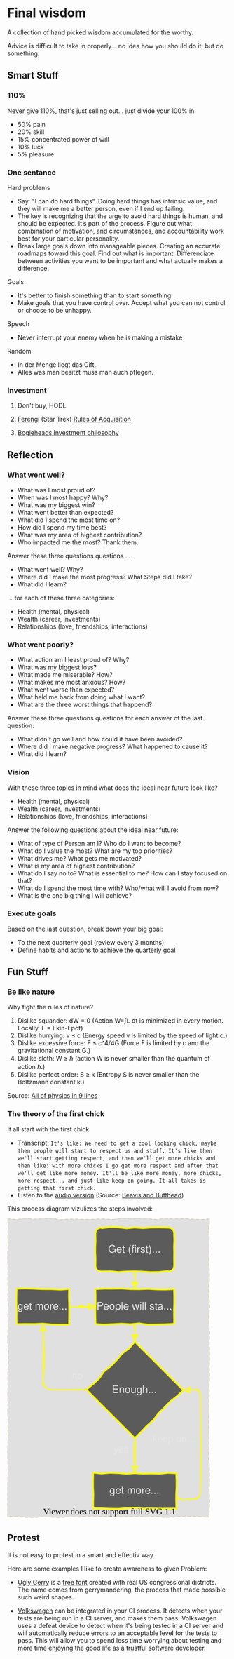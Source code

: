 # Final wisdom

A collection of hand picked wisdom accumulated for the worthy.

Advice is difficult to take in properly... no idea how you should do it; but do something.

## Smart Stuff

### 110%

Never give 110%, that's just selling out... just divide your 100% in:

- 50% pain
- 20% skill
- 15% concentrated power of will
- 10% luck
- 5% pleasure

### One sentance

Hard problems

- Say: "I can do hard things". Doing hard things has intrinsic value, and they will make me a better person, even if I end up failing.
- The key is recognizing that the urge to avoid hard things is human, and should be expected. It’s part of the process. Figure out what combination of motivation, and circumstances, and accountability work best for your particular personality.
- Break large goals down into manageable pieces. Creating an accurate roadmaps toward this goal. Find out what is important. Differenciate between activities you want to be important and what actually makes a difference.

Goals

- It's better to finish something than to start something
- Make goals that you have control over. Accept what you can not control or choose to be unhappy.

Speech

- Never interrupt your enemy when he is making a mistake

Random

- In der Menge liegt das Gift.
- Alles was man besitzt muss man auch pflegen.

### Investment

1. Don't buy, HODL

2. [Ferengi](https://memory-beta.fandom.com/wiki/Ferengi_Rules_of_Acquisition) (Star Trek) [Rules of Acquisition](https://memory-alpha.fandom.com/wiki/Rules_of_Acquisition)

3. [Bogleheads investment philosophy](https://www.bogleheads.org/wiki/Video:Bogleheads%c2%ae_investment_philosophy)

## Reflection

### What went well?

- What was I most proud of?
- When was I most happy? Why?
- What was my biggest win?
- What went better than expected?
- What did I spend the most time on?
- How did I spend my time best?
- What was my area of highest contribution?
- Who impacted me the most? Thank them.

Answer these three questions questions ...

- What went well? Why?
- Where did I make the most progress? What Steps did I take?
- What did I learn?

... for each of these three categories:

- Health (mental, physical)
- Wealth (career, investments)
- Relationships (love, friendships, interactions)

### What went poorly?

- What action am I least proud of? Why?
- What was my biggest loss?
- What made me miserable? How?
- What makes me most anxious? How?
- What went worse than expected?
- What held me back from doing what I want?
- What are the three worst things that happend?

Answer these three questions questions for each answer of the last question:

- What didn't go well and how could it have been avoided?
- Where did I make negative progress? What happened to cause it?
- What did I learn?

### Vision

With these three topics in mind what does the ideal near future look like?

- Health (mental, physical)
- Wealth (career, investments)
- Relationships (love, friendships, interactions)

Answer the following questions about the ideal near future:

- What of type of Person am I? Who do I want to become?
- What do I value the most? What are my top priorities?
- What drives me? What gets me motivated?
- What is my area of highest contribution?
- What do I say no to? What is essential to me? How can I stay focused on that?
- What do I spend the most time with? Who/what will I avoid from now?
- What is the one big thing I will achieve?

### Execute goals

Based on the last question, break down your big goal:

- To the next quarterly goal (review every 3 months)
- Define habits and actions to achieve the quarterly goal

## Fun Stuff

### Be like nature

Why fight the rules of nature?

1. Dislike squander: dW = 0 (Action W=∫L dt is minimized in every motion. Locally, L = Ekin-Epot)
2. Dislike hurrying: v ≤ c (Energy speed v is limited by the speed of light c.)
3. Dislike excessive force: F ≤ c^4/4G (Force F is limited by c and the gravitational constant G.)
4. Dislike sloth: W ≥ ℏ (action W is never smaller than the quantum of action ℏ.)
5. Dislike perfect order: S ≥ k (Entropy S is never smaller than the Boltzmann constant k.)

Source: [All of physics in 9 lines](https://www.motionmountain.net/9lines.html)

### The theory of the first chick

It all start with the first chick

- Transcript: ```It's like: We need to get a cool looking chick; maybe then people will start to respect us and stuff. It's like then we'll start getting respect, and then we'll get more chicks and then like: with more chicks I go get more respect and after that we'll get like more money. It'll be like more money, more chicks, more respect... and just like keep on going. It all takes is getting that first chick.```
- Listen to the [audio version](_chicks-respect-money.mp3) (Source: [Beavis and Butthead](https://en.wikipedia.org/wiki/Beavis_and_Butt-Head))

This process diagram vizulizes the steps involved:

![image](_chicks-respect-money.drawio.svg)

## Protest

It is not easy to protest in a smart and effectiv way.

Here are some examples I like to create awareness to given Problem:

- [Ugly Gerry](https://fontsarena.com/ugly-gerry/) is a [free font](_gerry.otf.zip) created with real US congressional districts. The name comes from gerrymandering, the process that made possible such weird shapes.

- [Volkswagen](https://github.com/auchenberg/volkswagen) can be integrated in your CI process. It detects when your tests are being run in a CI server, and makes them pass. Volkswagen uses a defeat device to detect when it's being tested in a CI server and will automatically reduce errors to an acceptable level for the tests to pass. This will allow you to spend less time worrying about testing and more time enjoying the good life as a trustful software developer.
